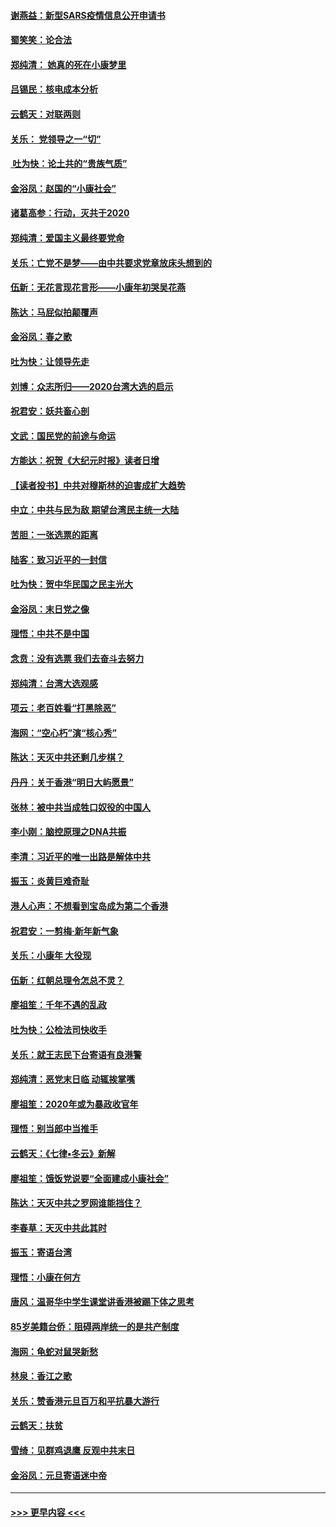 #### [谢燕益：新型SARS疫情信息公开申请书](../pages/nsc993/n11808840.md?t=01221133) 
#### [蜀笑笑：论合法](../pages/nsc993/n11808064.md?t=01221133) 
#### [郑纯清： 她真的死在小康梦里](../pages/nsc993/n11806623.md?t=01221133) 
#### [吕锡民：核电成本分析](../pages/nsc993/n11806284.md?t=01221133) 
#### [云鹤天：对联两则](../pages/nsc993/n11805957.md?t=01221133) 
#### [关乐： 党领导之一“切”](../pages/nsc993/n11804505.md?t=01221133) 
#### [ 吐为快：论土共的“贵族气质”](../pages/nsc993/n11804490.md?t=01221133) 
#### [金浴凤：赵国的“小康社会”](../pages/nsc993/n11804452.md?t=01221133) 
#### [诸葛高参：行动，灭共于2020](../pages/nsc993/n11804120.md?t=01221133) 
#### [郑纯清：爱国主义最终要党命](../pages/nsc993/n11802197.md?t=01221133) 
#### [关乐：亡党不是梦——由中共要求党章放床头想到的](../pages/nsc993/n11802156.md?t=01221133) 
#### [伍新：无花言现花言形——小康年初哭吴花燕](../pages/nsc993/n11800044.md?t=01221133) 
#### [陈达：马屁似拍颠覆声](../pages/nsc993/n11800010.md?t=01221133) 
#### [金浴凤：春之歌](../pages/nsc993/n11797687.md?t=01221133) 
#### [吐为快：让领导先走](../pages/nsc993/n11797512.md?t=01221133) 
#### [刘博：众志所归——2020台湾大选的启示](../pages/nsc993/n11796878.md?t=01221133) 
#### [祝君安：妖共畜心剖](../pages/nsc993/n11794273.md?t=01221133) 
#### [文武：国民党的前途与命运](../pages/nsc993/n11794198.md?t=01221133) 
#### [方能达：祝贺《大纪元时报》读者日增](../pages/nsc993/n11793807.md?t=01221133) 
#### [【读者投书】中共对穆斯林的迫害成扩大趋势](../pages/nsc993/n11791371.md?t=01221133) 
#### [中立：中共与民为敌 期望台湾民主统一大陆](../pages/nsc993/n11790392.md?t=01221133) 
#### [苦胆：一张选票的距离](../pages/nsc993/n11788914.md?t=01221133) 
#### [陆客：致习近平的一封信](../pages/nsc993/n11788867.md?t=01221133) 
#### [吐为快：贺中华民国之民主光大](../pages/nsc993/n11788618.md?t=01221133) 
#### [金浴凤：末日党之像](../pages/nsc993/n11787475.md?t=01221133) 
#### [理悟：中共不是中国](../pages/nsc993/n11787463.md?t=01221133) 
#### [念贲：没有选票  我们去奋斗去努力](../pages/nsc993/n11787398.md?t=01221133) 
#### [郑纯清：台湾大选观感](../pages/nsc993/n11786210.md?t=01221133) 
#### [项云：老百姓看“打黑除恶”](../pages/nsc993/n11785398.md?t=01221133) 
#### [海网：“空心朽”演“核心秀”](../pages/nsc993/n11783874.md?t=01221133) 
#### [陈达：天灭中共还剩几步棋？](../pages/nsc993/n11783719.md?t=01221133) 
#### [丹丹：关于香港“明日大屿愿景”](../pages/nsc993/n11783273.md?t=01221133) 
#### [张林：被中共当成牲口奴役的中国人](../pages/nsc993/n11782397.md?t=01221133) 
#### [李小刚：脑控原理之DNA共振](../pages/nsc993/n11780962.md?t=01221133) 
#### [李清：习近平的唯一出路是解体中共](../pages/nsc993/n11780866.md?t=01221133) 
#### [振玉：炎黄巨难奇耻](../pages/nsc993/n11779632.md?t=01221133) 
#### [港人心声：不想看到宝岛成为第二个香港](../pages/nsc993/n11778817.md?t=01221133) 
#### [祝君安：一剪梅‧新年新气象](../pages/nsc993/n11776340.md?t=01221133) 
#### [关乐：小康年 大役现](../pages/nsc993/n11774213.md?t=01221133) 
#### [伍新：红朝总理令怎总不灵？](../pages/nsc993/n11770813.md?t=01221133) 
#### [廖祖笙：千年不遇的乱政](../pages/nsc993/n11770373.md?t=01221133) 
#### [吐为快：公检法司快收手](../pages/nsc993/n11770359.md?t=01221133) 
#### [关乐：就王志民下台寄语有良港警](../pages/nsc993/n11769903.md?t=01221133) 
#### [郑纯清：恶党末日临 动辄挨掌嘴](../pages/nsc993/n11769356.md?t=01221133) 
#### [廖祖笙：2020年或为暴政收官年](../pages/nsc993/n11768216.md?t=01221133) 
#### [理悟：别当郎中当推手](../pages/nsc993/n11768243.md?t=01221133) 
#### [云鹤天：《七律▪冬云》新解](../pages/nsc993/n11768204.md?t=01221133) 
#### [廖祖笙：饿饭党说要“全面建成小康社会”](../pages/nsc993/n11767482.md?t=01221133) 
#### [陈达：天灭中共之罗网谁能挡住？](../pages/nsc993/n11767465.md?t=01221133) 
#### [李春草：天灭中共此其时](../pages/nsc993/n11767452.md?t=01221133) 
#### [振玉：寄语台湾](../pages/nsc993/n11767432.md?t=01221133) 
#### [理悟：小康在何方](../pages/nsc993/n11767394.md?t=01221133) 
#### [唐风：温哥华中学生课堂讲香港被踢下体之思考](../pages/nsc993/n11766848.md?t=01221133) 
#### [85岁美籍台侨：阻碍两岸统一的是共产制度](../pages/nsc993/n11765043.md?t=01221133) 
#### [海网：龟蛇对鼠哭新愁](../pages/nsc993/n11764895.md?t=01221133) 
#### [林泉：香江之歌](../pages/nsc993/n11764415.md?t=01221133) 
#### [关乐：赞香港元旦百万和平抗暴大游行](../pages/nsc993/n11764382.md?t=01221133) 
#### [云鹤天：扶贫](../pages/nsc993/n11764245.md?t=01221133) 
#### [雪绮：见群鸡退鹰  反观中共末日](../pages/nsc993/n11762112.md?t=01221133) 
#### [金浴凤：元旦寄语迷中帝](../pages/nsc993/n11761788.md?t=01221133) 

----
#### [ >>> 更早内容 <<< ](../indexes/nsc993-earlier.md)
